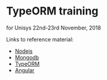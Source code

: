 # TypeORM training

for Unisys 22nd-23rd November, 2018

Links to reference material:

* <a target='_blank' href='https://vinod.co/resources/Nodejs.pdf'>Nodejs</a>
* <a target='_blank' href='https://vinod.co/resources/MongoDB.pdf'>Mongodb</a>
* <a target='_blank' href='https://typeorm.io/'>TypeORM</a>
* <a target='_blank' href='https://vinod.co/resources/Angular-Vinod.pdf'>Angular</a>

